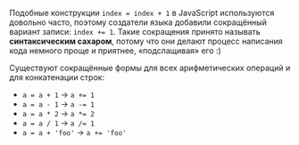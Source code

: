 
Подобные конструкции `index = index + 1` в JavaScript используются довольно часто, поэтому создатели языка добавили сокращённый вариант записи: `index += 1`. Такие сокращения принято называть **синтаксическим сахаром**, потому что они делают процесс написания кода немного проще и приятнее, «подслащивая» его :)

Существуют сокращённые формы для всех арифметических операций и для конкатенации строк:

- `a = a + 1` → `a += 1`
- `a = a - 1` → `a -= 1`
- `a = a * 2` → `a *= 2`
- `a = a / 1` → `a /= 1`
- `a = a + 'foo'` → `a += 'foo'`
